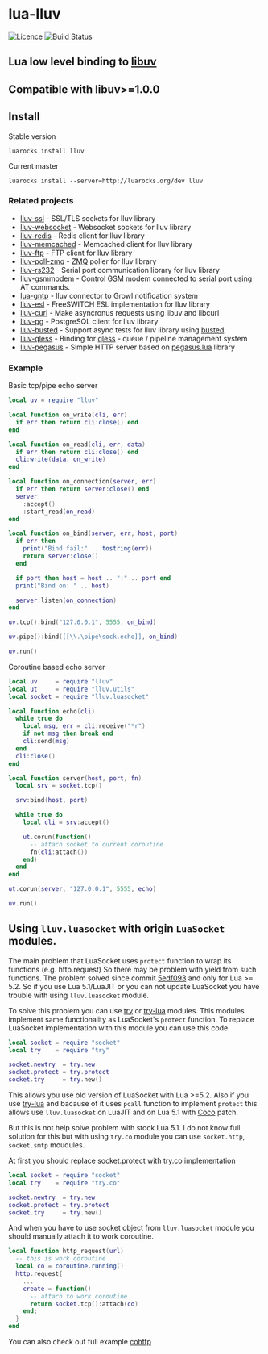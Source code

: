 lua-lluv
========
[![Licence](http://img.shields.io/badge/Licence-MIT-brightgreen.svg)](LICENSE)
[![Build Status](https://travis-ci.org/moteus/lua-lluv.svg?branch=master)](https://travis-ci.org/moteus/lua-lluv)

## Lua low level binding to [libuv](https://github.com/libuv/libuv)

## Compatible with libuv>=1.0.0

## Install

Stable version
```
luarocks install lluv
```

Current master
```
luarocks install --server=http://luarocks.org/dev lluv
```

### Related projects
 * [lluv-ssl](https://github.com/moteus/lua-lluv-ssl) - SSL/TLS sockets for lluv library
 * [lluv-websocket](https://github.com/moteus/lua-lluv-websocket) - Websocket sockets for lluv library
 * [lluv-redis](https://github.com/moteus/lua-lluv-redis) - Redis client for lluv library
 * [lluv-memcached](https://github.com/moteus/lua-lluv-memcached) - Memcached client for lluv library
 * [lluv-ftp](https://github.com/moteus/lua-lluv-ftp) - FTP client for lluv library
 * [lluv-poll-zmq](https://github.com/moteus/lua-lluv-poll-zmq) - [ZMQ](http://zeromq.org) poller for lluv library
 * [lluv-rs232](https://github.com/moteus/lua-lluv-rs232) - Serial port communication library for lluv library
 * [lluv-gsmmodem](https://github.com/moteus/lua-lluv-gsmmodem) - Control GSM modem connected to serial port using AT commands.
 * [lua-gntp](https://github.com/moteus/lua-gntp) - lluv connector to Growl notification system
 * [lluv-esl](https://github.com/moteus/lua-lluv-esl) - FreeSWITCH ESL implementation for lluv library
 * [lluv-curl](https://github.com/moteus/lua-lluv-curl) - Make asyncronus requests using libuv and libcurl
 * [lluv-pg](https://github.com/moteus/lua-lluv-pg) - PostgreSQL client for lluv library
 * [lluv-busted](https://github.com/moteus/lua-lluv-busted) - Support async tests for lluv library using [busted](https://github.com/Olivine-Labs/busted) 
 * [lluv-qless](https://github.com/moteus/lua-lluv-qless) - Binding for [qless](https://github.com/seomoz/qless-core) - queue / pipeline management system
 * [lluv-pegasus](https://github.com/moteus/lua-lluv-pegasus) - Simple HTTP server based on [pegasus.lua](http://evandrolg.github.io/pegasus.lua) library

### Example

Basic tcp/pipe echo server
```Lua
local uv = require "lluv"

local function on_write(cli, err)
  if err then return cli:close() end
end

local function on_read(cli, err, data)
  if err then return cli:close() end
  cli:write(data, on_write)
end

local function on_connection(server, err)
  if err then return server:close() end
  server
    :accept()
    :start_read(on_read)
end

local function on_bind(server, err, host, port)
  if err then
    print("Bind fail:" .. tostring(err))
    return server:close()
  end

  if port then host = host .. ":" .. port end
  print("Bind on: " .. host)

  server:listen(on_connection)
end

uv.tcp():bind("127.0.0.1", 5555, on_bind)

uv.pipe():bind([[\\.\pipe\sock.echo]], on_bind)

uv.run()
```

Coroutine based echo server
```Lua
local uv     = require "lluv"
local ut     = require "lluv.utils"
local socket = require "lluv.luasocket"

local function echo(cli)
  while true do
    local msg, err = cli:receive("*r")
    if not msg then break end
    cli:send(msg)
  end
  cli:close()
end

local function server(host, port, fn)
  local srv = socket.tcp()

  srv:bind(host, port)

  while true do
    local cli = srv:accept()

    ut.corun(function()
      -- attach socket to current coroutine
      fn(cli:attach())
    end)
  end
end

ut.corun(server, "127.0.0.1", 5555, echo)

uv.run()
```
## Using `lluv.luasocket` with origin `LuaSocket` modules.

The main problem that LuaSocket uses `protect` function to wrap its 
functions (e.g. http.request) So there may be problem with yield from such functions.
The problem solved since commit [5edf093](https://github.com/diegonehab/luasocket/commit/5edf093643cceb329392aec9606ab3988579b821)
and only for Lua >= 5.2. So if you use Lua 5.1/LuaJIT or you can not
update LuaSocket you have trouble with using `lluv.luasocket` module.

To solve this problem you can use [try](https://github.com/moteus/lua-try) or [try-lua](https://github.com/hjelmeland/try-lua) modules.
This modules implement same functionality as LuaSocket's `protect` function.
To replace LuaSocket implementation with this module you can use this code.
```Lua
local socket = require "socket"
local try    = require "try"

socket.newtry  = try.new
socket.protect = try.protect
socket.try     = try.new()
```
This allows you use old version of LuaSocket with Lua >=5.2.
Also if you use [try-lua](https://github.com/hjelmeland/try-lua) and bacause of it uses `pcall` function
to implement `protect` this allows use `lluv.luasocket` on LuaJIT and on Lua 5.1 with [Coco](http://coco.luajit.org/) patch.

But this is not help solve problem with stock Lua 5.1.
I do not know full solution for this but with using `try.co` module
you can use `socket.http`, `socket.smtp` moudules.

At first you should replace socket.protect with try.co implementation
```Lua
local socket = require "socket"
local try    = require "try.co"

socket.newtry  = try.new
socket.protect = try.protect
socket.try     = try.new()
```

And when you have to use socket object from `lluv.luasocket` module you should
manually attach it to work coroutine.

```Lua
local function http_request(url)
  -- this is work coroutine
  local co = coroutine.running()
  http.request{
    ...
    create = function()
      -- attach to work coroutine
      return socket.tcp():attach(co)
    end;
  }
end
```
You can also check out full example [cohttp](examples/luasocket/cohttp.lua)
